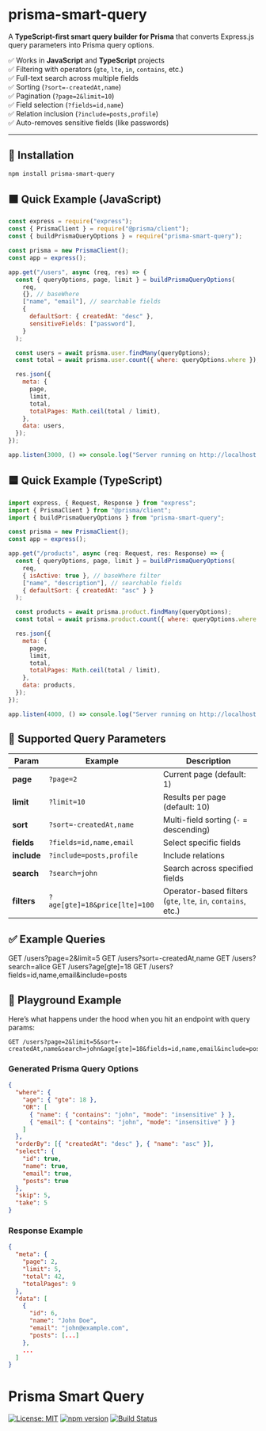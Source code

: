 # prisma-smart-query

A **TypeScript-first smart query builder for Prisma** that converts Express.js query parameters into Prisma query options.

✅ Works in **JavaScript** and **TypeScript** projects  
✅ Filtering with operators (`gte`, `lte`, `in`, `contains`, etc.)  
✅ Full-text search across multiple fields  
✅ Sorting (`?sort=-createdAt,name`)  
✅ Pagination (`?page=2&limit=10`)  
✅ Field selection (`?fields=id,name`)  
✅ Relation inclusion (`?include=posts,profile`)  
✅ Auto-removes sensitive fields (like passwords)

---

## 🚀 Installation

```bash
npm install prisma-smart-query
```

## 🟩 Quick Example (JavaScript)

```js
const express = require("express");
const { PrismaClient } = require("@prisma/client");
const { buildPrismaQueryOptions } = require("prisma-smart-query");

const prisma = new PrismaClient();
const app = express();

app.get("/users", async (req, res) => {
  const { queryOptions, page, limit } = buildPrismaQueryOptions(
    req,
    {}, // baseWhere
    ["name", "email"], // searchable fields
    {
      defaultSort: { createdAt: "desc" },
      sensitiveFields: ["password"],
    }
  );

  const users = await prisma.user.findMany(queryOptions);
  const total = await prisma.user.count({ where: queryOptions.where });

  res.json({
    meta: {
      page,
      limit,
      total,
      totalPages: Math.ceil(total / limit),
    },
    data: users,
  });
});

app.listen(3000, () => console.log("Server running on http://localhost:3000"));
```

## 🟦 Quick Example (TypeScript)

```js
import express, { Request, Response } from "express";
import { PrismaClient } from "@prisma/client";
import { buildPrismaQueryOptions } from "prisma-smart-query";

const prisma = new PrismaClient();
const app = express();

app.get("/products", async (req: Request, res: Response) => {
  const { queryOptions, page, limit } = buildPrismaQueryOptions(
    req,
    { isActive: true }, // baseWhere filter
    ["name", "description"], // searchable fields
    { defaultSort: { createdAt: "asc" } }
  );

  const products = await prisma.product.findMany(queryOptions);
  const total = await prisma.product.count({ where: queryOptions.where });

  res.json({
    meta: {
      page,
      limit,
      total,
      totalPages: Math.ceil(total / limit),
    },
    data: products,
  });
});

app.listen(4000, () => console.log("Server running on http://localhost:4000"));
```

## 🔎 Supported Query Parameters

| Param       | Example                       | Description                                                   |
| ----------- | ----------------------------- | ------------------------------------------------------------- |
| **page**    | `?page=2`                     | Current page (default: 1)                                     |
| **limit**   | `?limit=10`                   | Results per page (default: 10)                                |
| **sort**    | `?sort=-createdAt,name`       | Multi-field sorting (`-` = descending)                        |
| **fields**  | `?fields=id,name,email`       | Select specific fields                                        |
| **include** | `?include=posts,profile`      | Include relations                                             |
| **search**  | `?search=john`                | Search across specified fields                                |
| **filters** | `?age[gte]=18&price[lte]=100` | Operator-based filters (`gte`, `lte`, `in`, `contains`, etc.) |

## ✅ Example Queries

GET /users?page=2&limit=5
GET /users?sort=-createdAt,name
GET /users?search=alice
GET /users?age[gte]=18
GET /users?fields=id,name,email&include=posts

## 🧪 Playground Example

Here’s what happens under the hood when you hit an endpoint with query params:

```pgsql
GET /users?page=2&limit=5&sort=-createdAt,name&search=john&age[gte]=18&fields=id,name,email&include=posts
```

### Generated Prisma Query Options

```json
{
  "where": {
    "age": { "gte": 18 },
    "OR": [
      { "name": { "contains": "john", "mode": "insensitive" } },
      { "email": { "contains": "john", "mode": "insensitive" } }
    ]
  },
  "orderBy": [{ "createdAt": "desc" }, { "name": "asc" }],
  "select": {
    "id": true,
    "name": true,
    "email": true,
    "posts": true
  },
  "skip": 5,
  "take": 5
}
```

### Response Example

```json
{
  "meta": {
    "page": 2,
    "limit": 5,
    "total": 42,
    "totalPages": 9
  },
  "data": [
    {
      "id": 6,
      "name": "John Doe",
      "email": "john@example.com",
      "posts": [...]
    },
    ...
  ]
}
```

# Prisma Smart Query

[![License: MIT](https://img.shields.io/badge/License-MIT-yellow.svg)](LICENSE)
[![npm version](https://img.shields.io/npm/v/prisma-smart-query.svg?color=blue)](https://www.npmjs.com/package/prisma-smart-query)
[![Build Status](https://img.shields.io/github/actions/workflow/status/Mechack08/prisma-smart-query/ci.yml?branch=main)](https://github.com/Mechack08/prisma-smart-query/actions)
